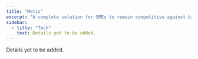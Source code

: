 ```yaml
---
title: "Metis"
excerpt: "A complete solution for SMEs to remain competitive against big labels and online shops."
sidebar:
  - title: "Tech"
    text: Details yet to be added.
---
```


Details yet to be added.
